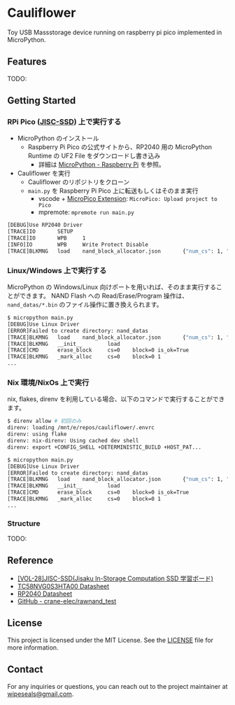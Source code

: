 # Cauliflower

Toy USB Massstorage device running on raspberry pi pico implemented in MicroPython.

## Features

TODO:

## Getting Started

### RPi Pico ([JISC-SSD](https://crane-elec.co.jp/products/vol-28/)) 上で実行する

- MicroPython のインストール
  - Raspberry Pi Pico の公式サイトから、RP2040 用の MicroPython Runtime の UF2 File をダウンロードし書き込み
    - 詳細は [MicroPython - Raspberry Pi](https://www.raspberrypi.com/documentation/microcontrollers/micropython.html) を参照。
- Cauliflower を実行
  - Cauliflower のリポジトリをクローン
  - `main.py` を Raspberry Pi Pico 上に転送もしくはそのまま実行
    - vscode + [MicroPico Extension](https://marketplace.visualstudio.com/items?itemName=paulober.pico-w-go): `MicroPico: Upload project to Pico`
    - mpremote: `mpremote run main.py`

```bash
[DEBUG]Use RP2040 Driver
[TRACE]IO       SETUP
[TRACE]IO       WPB     1
[INFO]IO        WPB     Write Protect Disable
[TRACE]BLKMNG   load    nand_block_allocator.json       {"num_cs": 1, "allocated_bitma ...
```

### Linux/Windows 上で実行する

MicroPython の Windows/Linux 向けポートを用いれば、そのまま実行することができます。
NAND Flash への Read/Erase/Program 操作は、 `nand_datas/*.bin` のファイル操作に置き換えられます。

```bash
$ micropython main.py
[DEBUG]Use Linux Driver
[ERROR]Failed to create directory: nand_datas
[TRACE]BLKMNG   load    nand_block_allocator.json       {"num_cs": 1, "badblock_bitmaps": [0], "allocated_bitmaps": [0]}
[TRACE]BLKMNG   __init__        load
[TRACE]CMD      erase_block     cs=0    block=0 is_ok=True
[TRACE]BLKMNG   _mark_alloc     cs=0    block=0 1
...
```

### Nix 環境/NixOs 上で実行

nix, flakes, direnv を利用している場合、以下のコマンドで実行することができます。

```bash
$ direnv allow # 初回のみ
direnv: loading /mnt/e/repos/cauliflower/.envrc
direnv: using flake
direnv: nix-direnv: Using cached dev shell
direnv: export +CONFIG_SHELL +DETERMINISTIC_BUILD +HOST_PAT...

$ micropython main.py
[DEBUG]Use Linux Driver
[ERROR]Failed to create directory: nand_datas
[TRACE]BLKMNG   load    nand_block_allocator.json       {"num_cs": 1, "badblock_bitmaps": [0], "allocated_bitmaps": [0]}
[TRACE]BLKMNG   __init__        load
[TRACE]CMD      erase_block     cs=0    block=0 is_ok=True
[TRACE]BLKMNG   _mark_alloc     cs=0    block=0 1
...
```

### Structure

TODO:

## Reference

- [[VOL-28]JISC-SSD(Jisaku In-Storage Computation SSD 学習ボード)](https://crane-elec.co.jp/products/vol-28/)
- [TC58NVG0S3HTA00 Datasheet](https://www.kioxia.com/content/dam/kioxia/newidr/productinfo/datasheet/201910/DST_TC58NVG0S3HTA00-TDE_EN_31435.pdf)
- [RP2040 Datasheet](https://datasheets.raspberrypi.com/rp2040/rp2040-datasheet.pdf)
- [GitHub - crane-elec/rawnand_test](https://github.com/crane-elec/rawnand_test)

## License

This project is licensed under the MIT License. See the [LICENSE](LICENSE) file for more information.

## Contact

For any inquiries or questions, you can reach out to the project maintainer at [wipeseals@gmail.com](mailto:wipeseals@gmail.com).
